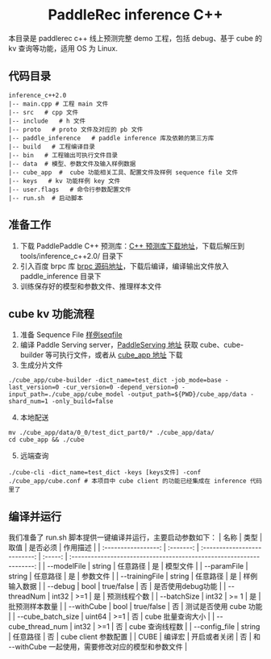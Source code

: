 <h1 align="center">PaddleRec inference C++</h1>
本目录是 paddlerec c++ 线上预测完整 demo 工程，包括 debug、基于 cube 的 kv 查询等功能，适用 OS 为 Linux.
<h2>代码目录</h2>

```
inference_c++2.0         
|-- main.cpp # 工程 main 文件    
|-- src   # cpp 文件  
|-- include   # h 文件  
|-- proto   # proto 文件及对应的 pb 文件  
|-- paddle_inference   # paddle inference 库及依赖的第三方库  
|-- build   # 工程编译目录  
|-- bin   # 工程输出可执行文件目录  
|-- data  # 模型、参数文件及输入样例数据  
|-- cube_app  #  cube 功能相关工具、配置文件及样例 sequence file 文件  
|-- keys   # kv 功能样例 key 文件  
|-- user.flags   # 命令行参数配置文件  
|-- run.sh  # 启动脚本
```
<h2>准备工作</h2>

1. 下载 PaddlePaddle C++ 预测库：[C++ 预测库下载地址](https://paddleinference.paddlepaddle.org.cn/user_guides/download_lib.html)，下载后解压到 tools/inference_c++2.0/ 目录下  
2. 引入百度 brpc 库 [brpc 源码地址](https://github.com/apache/incubator-brpc)，下载后编译，编译输出文件放入 paddle_inference 目录下
3. 训练保存好的模型和参数文件、推理样本文件
<h2>cube kv 功能流程</h2>

1. 准备 Sequence File [样例seqfile](https://paddle-serving.bj.bcebos.com/others/part-000-00000 )  
2. 编译 Paddle Serving server，[PaddleServing 地址](https://github.com/PaddlePaddle/Serving) 获取 cube、cube-builder 等可执行文件，或者从 [cube_app 地址](https://paddle-serving.bj.bcebos.com/others/cube_app.tar.gz) 下载
3. 生成分片文件
```
./cube_app/cube-builder -dict_name=test_dict -job_mode=base -last_version=0 -cur_version=0 -depend_version=0 -input_path=./cube_app/cube_model -output_path=${PWD}/cube_app/data -shard_num=1 -only_build=false  
```
4. 本地配送
```
mv ./cube_app/data/0_0/test_dict_part0/* ./cube_app/data/
cd cube_app && ./cube 
```
5. 远端查询
```
./cube-cli -dict_name=test_dict -keys [keys文件] -conf ./cube_app/cube.conf # 本项目中 cube client 的功能已经集成在 inference 代码里了
```  
<h2>编译并运行</h2>

我们准备了 run.sh 脚本提供一键编译并运行，主要启动参数如下：
|        名称         |    类型    |             取值             | 是否必须 |                               作用描述                               |
| :-----------------: | :-------: | :--------------------------: | :-----: | :------------------------------------------------------------------: |
|       --modelFile        |    string    |       任意路径         |    是    |                            模型文件                           |
|       --paramFile        |    string    |       任意路径         |    是    |                            参数文件                           |
|       --trainingFile        |    string    |       任意路径         |    是    |                            样例输入数据                           |
|       --debug        |    bool    |       true/false         |    否    |                            是否使用debug功能                            |
|       --threadNum        |    int32    |       >=1         |    是    |                            预测线程个数                            |
|       --batchSize        |    int32    |       >= 1         |    是    |                            批预测样本数量                            |
|       --withCube        |    bool    |       true/false         |    否    |                            测试是否使用 cube 功能                            |
|       --cube_batch_size        |    uint64    |       >=1         |    否    |                            cube 批量查询大小                            |
|       --cube_thread_num        |    int32    |       >=1         |    否    |                            cube 查询线程数                            |
|       --config_file        |    string    |       任意路径         |    否    |                            cube client 参数配置                            |
|       CUBE        |    编译宏    |       开启或者关闭         |    否    |                            和 --withCube 一起使用，需要修改对应的模型和参数文件                            |
